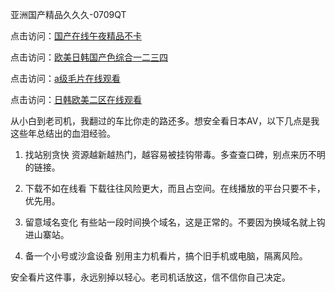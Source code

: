 亚洲国产精品久久久-0709QT

点击访问：<a href="https://heiliaowzu4ur.pages.dev">国产在线午夜精品不卡</a>

点击访问：<a href="https://heiliaoxwd5i8.pages.dev">欧美日韩国产色综合一二三四</a>

点击访问：<a href="https://heiliaoll4qsx.pages.dev">a级毛片在线观看</a>

点击访问：<a href="https://heiliao2dmwwy.pages.dev">日韩欧美二区在线观看</a>


从小白到老司机，我翻过的车比你走的路还多。想安全看日本AV，以下几点是我这些年总结出的血泪经验。

1. 找站别贪快
资源越新越热门，越容易被挂钩带毒。多查查口碑，别点来历不明的链接。

2. 下载不如在线看
下载往往风险更大，而且占空间。在线播放的平台只要不卡，优先用。

3. 留意域名变化
有些站一段时间换个域名，这是正常的。不要因为换域名就上钩进山寨站。

4. 备一个小号或沙盒设备
别用主力机看片，搞个旧手机或电脑，隔离风险。

安全看片这件事，永远别掉以轻心。老司机话放这，信不信你自己决定。


<span style="display:none;">[Canonical link]( https://github.com/alm0700925/976400 ）</span>
